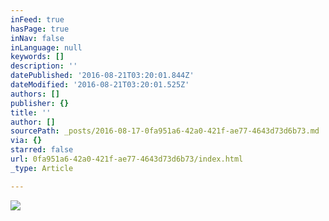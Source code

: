 ```yaml
---
inFeed: true
hasPage: true
inNav: false
inLanguage: null
keywords: []
description: ''
datePublished: '2016-08-21T03:20:01.844Z'
dateModified: '2016-08-21T03:20:01.525Z'
authors: []
publisher: {}
title: ''
author: []
sourcePath: _posts/2016-08-17-0fa951a6-42a0-421f-ae77-4643d73d6b73.md
via: {}
starred: false
url: 0fa951a6-42a0-421f-ae77-4643d73d6b73/index.html
_type: Article

---
```

![](https://the-grid-user-content.s3-us-west-2.amazonaws.com/f3e03594-58ab-4e0d-bc2d-6d015efea7cd.jpg)